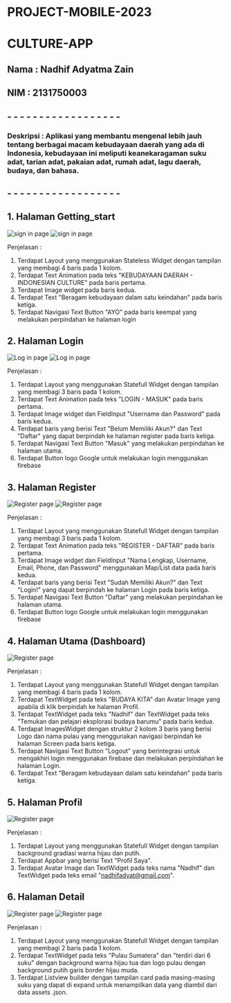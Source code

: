 # PROJECT-MOBILE-2023
# CULTURE-APP

## Nama : Nadhif Adyatma Zain
## NIM : 2131750003

## - - - - - - - - - - - - - - - - - -
### Deskripsi : Aplikasi yang membantu mengenal lebih jauh tentang berbagai macam kebudayaan daerah yang ada di Indonesia, kebudayaan ini meliputi keanekaragaman suku adat, tarian adat, pakaian adat, rumah adat, lagu daerah, budaya, dan bahasa.
## - - - - - - - - - - - - - - - - - -

## 1. Halaman Getting_start

![sign in page](src/culture-app/assets/images/page_getstart1.png)  ![sign in page](src/culture-app/assets/images/page_getstart2.png)

Penjelasan :
1. Terdapat Layout yang menggunakan Stateless Widget dengan tampilan yang membagi 4 baris pada 1 kolom.
2. Terdapat Text Animation pada teks "KEBUDAYAAN DAERAH - INDONESIAN CULTURE" pada baris pertama.
3. Terdapat Image widget pada baris kedua.
4. Terdapat Text "Beragam kebudayaan dalam satu keindahan" pada baris ketiga.
5. Terdapat Navigasi Text Button "AYO" pada baris keempat yang melakukan perpindahan ke halaman login


## 2. Halaman Login

![Log in page](src/culture-app/assets/images/page_log1.png)  ![Log in page](src/culture-app/assets/images/page_log2.png)

Penjelasan :
1. Terdapat Layout yang menggunakan Statefull Widget dengan tampilan yang membagi 3 baris pada 1 kolom.
2. Terdapat Text Animation pada teks "LOGIN - MASUK" pada baris pertama.
3. Terdapat Image widget dan FieldInput "Username dan Password" pada baris kedua.
4. Terdapat baris yang berisi Text "Belum Memiliki Akun?" dan Text "Daftar" yang dapat berpindah ke halaman register pada baris ketiga.
5. Terdapat Navigasi Text Button "Masuk" yang melakukan perpindahan ke halaman utama.
6. Terdapat Button logo Google untuk melakukan login menggunakan firebase


## 3. Halaman Register

![Register page](src/culture-app/assets/images/page_reg1.png)  ![Register page](src/culture-app/assets/images/page_reg2.png)

Penjelasan :
1. Terdapat Layout yang menggunakan Statefull Widget dengan tampilan yang membagi 3 baris pada 1 kolom.
2. Terdapat Text Animation pada teks "REGISTER - DAFTAR" pada baris pertama.
3. Terdapat Image widget dan FieldInput "Nama Lengkap, Username, Email, Phone, dan Password" menggunakan Map/List data pada baris kedua.
4. Terdapat baris yang berisi Text "Sudah Memiliki Akun?" dan Text "Login!" yang dapat berpindah ke halaman Login pada baris ketiga.
5. Terdapat Navigasi Text Button "Daftar" yang melakukan perpindahan ke halaman utama.
6. Terdapat Button logo Google untuk melakukan login menggunakan firebase


## 4. Halaman Utama (Dashboard)

![Register page](src/culture-app/assets/images/page_main.png)

Penjelasan :
1. Terdapat Layout yang menggunakan Statefull Widget dengan tampilan yang membagi 4 baris pada 1 kolom.
2. Terdapat TextWidget pada teks "BUDAYA KITA" dan Avatar Image yang apabila di klik berpindah ke halaman Profil.
3. Terdapat TextWidget pada teks "Nadhif" dan TextWidget pada teks "Temukan dan pelajari eksplorasi budaya barumu" pada baris kedua.
4. Terdapat ImagesWidget dengan struktur 2 kolom 3 baris yang berisi Logo dan nama pulau yang menggunakan navigasi berpindah ke halaman Screen pada baris ketiga.
5. Terdapat Navigasi Text Button "Logout" yang berintegrasi untuk mengakhiri login menggunakan firebase dan melakukan perpindahan ke halaman Login.
6. Terdapat Text "Beragam kebudayaan dalam satu keindahan" pada baris ketiga.


## 5. Halaman Profil

![Register page](src/culture-app/assets/images/page_profil.png)

Penjelasan :
1. Terdapat Layout yang menggunakan Statefull Widget dengan tampilan background gradiasi warna hijau dan putih.
2. Terdapat Appbar yang berisi Text "Profil Saya".
3. Terdapat Avatar Image dan TextWidget pada teks nama "Nadhif" dan TextWidget pada teks email "nadhifadyat@gmail.com".


## 6. Halaman Detail

![Register page](src/culture-app/assets/images/page_sum1.png)  ![Register page](src/culture-app/assets/images/page_sum2.png)

Penjelasan :
1. Terdapat Layout yang menggunakan Statefull Widget dengan tampilan yang membagi 2 baris pada 1 kolom.
2. Terdapat TextWidget pada teks "Pulau Sumatera" dan "terdiri dari 6 suku" dengan background warna hijau tua dan logo pulau dengan background putih garis border hijau muda.
3. Terdapat Listview builder dengan tampilan card pada masing-masing suku yang dapat di expand untuk menampilkan data yang diambil dari data assets .json.